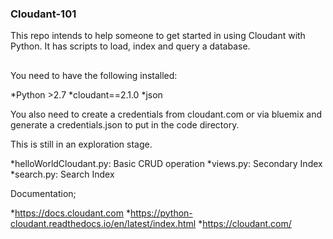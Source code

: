 ### Cloudant-101
This repo intends to help someone to get started in using Cloudant with Python. It has scripts to load, index and query a database.

##
You need to have the following installed:

*Python >2.7
*cloudant==2.1.0
*json

You also need to create a credentials from cloudant.com or via bluemix and generate a credentials.json to put in the code directory.

This is still in an exploration stage.

*helloWorldCloudant.py: Basic CRUD operation
*views.py: Secondary Index
*search.py: Search Index

Documentation;

*https://docs.cloudant.com
*https://python-cloudant.readthedocs.io/en/latest/index.html
*https://cloudant.com/
